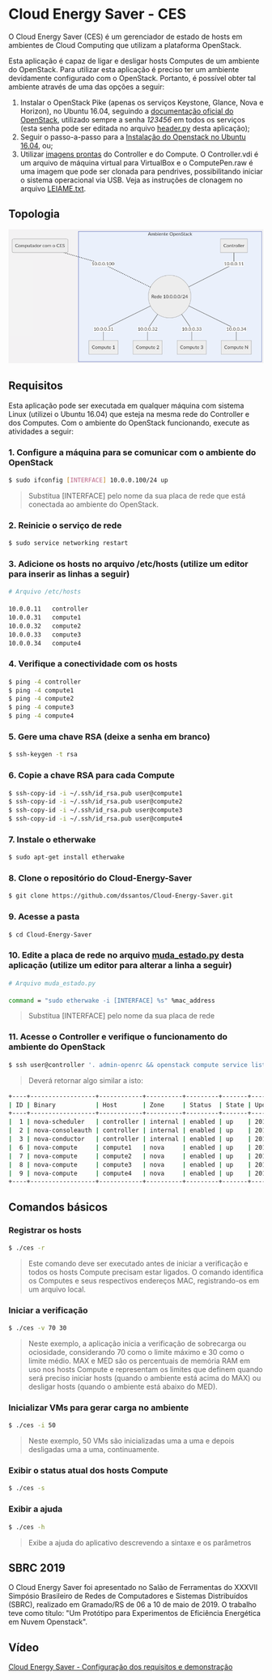 # Cloud Energy Saver - CES
O Cloud Energy Saver (CES) é um gerenciador de estado de hosts em ambientes de Cloud Computing que utilizam a plataforma OpenStack.

Esta aplicação é capaz de ligar e desligar hosts Computes de um ambiente do OpenStack. Para utilizar esta aplicação é preciso ter um ambiente devidamente configurado com o OpenStack. Portanto, é possível obter tal ambiente através de uma das opções a seguir:
1. Instalar o OpenStack Pike (apenas os serviços Keystone, Glance, Nova e Horizon), no Ubuntu 16.04, seguindo a [documentação oficial do OpenStack](https://docs.openstack.org/pike/install/), utilizado sempre a senha *123456* em todos os serviços (esta senha pode ser editada no arquivo [header.py](header.py) desta aplicação);
2. Seguir o passo-a-passo para a [Instalação do Openstack no Ubuntu 16.04](http://danilosantos.info/instalacao-do-openstack-pike-no-ubuntu-16-04/), ou;
3. Utilizar [imagens prontas](https://mega.nz/#F!TbBmSA4b!YHuaruKoxMUFtyM6OXNsWQ) do Controller e do Compute. O Controller.vdi é um arquivo de máquina virtual para VirtualBox e o ComputePen.raw é uma imagem que pode ser clonada para pendrives, possibilitando iniciar o sistema operacional via USB. Veja as instruções de clonagem no arquivo [LEIAME.txt](https://mega.nz/#F!TbBmSA4b!YHuaruKoxMUFtyM6OXNsWQ).

## Topologia

![Topologia](topologia.png?raw=true)

<!--

```mermaid
graph TD;
A[Controller];
Z(Computador com o CES);
X((Rede 10.0.0.0/24));
B[Compute 1];
C[Compute 2];
D[Compute 3];
E[Compute N];
Z  -. 10.0.0.100 .- X;
subgraph Ambiente OpenStack
A  -- 10.0.0.11 --- X;
X  -- 10.0.0.31 --- B;
X  -- 10.0.0.32 --- C;
X  -- 10.0.0.33 --- D;
X  -- 10.0.0.34 --- E;
end
```
-->

## Requisitos
Esta aplicação pode ser executada em qualquer máquina com sistema Linux (utilizei o Ubuntu 16.04) que esteja na mesma rede do Controller e dos Computes.
Com o ambiente do OpenStack funcionando, execute as atividades a seguir:

### 1. Configure a máquina para se comunicar com o ambiente do OpenStack
```sh
$ sudo ifconfig [INTERFACE] 10.0.0.100/24 up
```
> Substitua [INTERFACE] pelo nome da sua placa de rede que está conectada ao ambiente do OpenStack.


### 2. Reinicie o serviço de rede
```sh
$ sudo service networking restart
```

### 3. Adicione os hosts no arquivo /etc/hosts (utilize um editor para inserir as linhas a seguir)
```sh
# Arquivo /etc/hosts

10.0.0.11	controller
10.0.0.31	compute1
10.0.0.32	compute2
10.0.0.33	compute3
10.0.0.34	compute4
```

### 4. Verifique a conectividade com os hosts
```sh
$ ping -4 controller
$ ping -4 compute1
$ ping -4 compute2
$ ping -4 compute3
$ ping -4 compute4
```

### 5. Gere uma chave RSA (deixe a senha em branco)
```sh
$ ssh-keygen -t rsa
```

### 6. Copie a chave RSA para cada Compute
```sh
$ ssh-copy-id -i ~/.ssh/id_rsa.pub user@compute1
$ ssh-copy-id -i ~/.ssh/id_rsa.pub user@compute2
$ ssh-copy-id -i ~/.ssh/id_rsa.pub user@compute3
$ ssh-copy-id -i ~/.ssh/id_rsa.pub user@compute4
```

### 7. Instale o etherwake
```sh
$ sudo apt-get install etherwake
```

### 8. Clone o repositório do Cloud-Energy-Saver
```sh
$ git clone https://github.com/dssantos/Cloud-Energy-Saver.git
```

### 9. Acesse a pasta
```sh
$ cd Cloud-Energy-Saver
```

### 10. Edite a placa de rede no arquivo [muda_estado.py](muda_estado.py) desta aplicação (utilize um editor para alterar a linha a seguir)
```sh
# Arquivo muda_estado.py

command = "sudo etherwake -i [INTERFACE] %s" %mac_address

```
> Substitua [INTERFACE] pelo nome da sua placa de rede

### 11. Acesse o Controller e verifique o funcionamento do ambiente do OpenStack
```sh
$ ssh user@controller '. admin-openrc && openstack compute service list'
```
> Deverá retornar algo similar a isto:
```sh
+----+------------------+------------+----------+---------+-------+----------------------------+
| ID | Binary           | Host       | Zone     | Status  | State | Updated At                 |
+----+------------------+------------+----------+---------+-------+----------------------------+
|  1 | nova-scheduler   | controller | internal | enabled | up    | 2019-02-27T01:02:53.000000 |
|  2 | nova-consoleauth | controller | internal | enabled | up    | 2019-02-27T01:02:53.000000 |
|  3 | nova-conductor   | controller | internal | enabled | up    | 2019-02-27T01:02:48.000000 |
|  6 | nova-compute     | compute1   | nova     | enabled | up    | 2019-02-27T01:02:50.000000 |
|  7 | nova-compute     | compute2   | nova     | enabled | up    | 2019-02-20T23:57:36.000000 |
|  8 | nova-compute     | compute3   | nova     | enabled | up    | 2019-02-20T23:52:52.000000 |
|  9 | nova-compute     | compute4   | nova     | enabled | up    | 2019-02-20T23:46:50.000000 |
+----+------------------+------------+----------+---------+-------+----------------------------+
```



## Comandos básicos

### Registrar os hosts
```sh
$ ./ces -r
```
> Este comando deve ser executado antes de iniciar a verificação e todos os hosts Compute precisam estar ligados. O comando identifica os Computes e seus respectivos endereços MAC, registrando-os em um arquivo local.

### Iniciar a verificação
```sh
$ ./ces -v 70 30
```
> Neste exemplo, a aplicação inicia a verificação de sobrecarga ou ociosidade, considerando 70 como o limite máximo e 30 como o limite médio.
> MAX e MED são os percentuais de memória RAM em uso nos hosts Compute e representam os limites que definem quando será preciso iniciar hosts (quando o ambiente está acima do MAX) ou desligar hosts (quando o ambiente está abaixo do MED).

### Inicializar VMs para gerar carga no ambiente
```sh
$ ./ces -i 50
```
> Neste exemplo, 50 VMs são inicializadas uma a uma e depois desligadas uma a uma, continuamente.

### Exibir o status atual dos hosts Compute
```sh
$ ./ces -s
```

### Exibir a ajuda
```sh
$ ./ces -h
```
> Exibe a ajuda do aplicativo descrevendo a sintaxe e os parâmetros


## SBRC 2019

O Cloud Energy Saver foi apresentado no Salão de Ferramentas do XXXVII Simpósio Brasileiro de Redes de Computadores e Sistemas Distribuídos (SBRC), realizado em Gramado/RS de 06 a 10 de maio de 2019. O trabalho teve como título: "Um Protótipo para Experimentos de Eficiência Energética em Nuvem Openstack".


## Vídeo

[Cloud Energy Saver - Configuração dos requisitos e demonstração](https://www.youtube.com/watch?v=JgP-1g3kOWI)